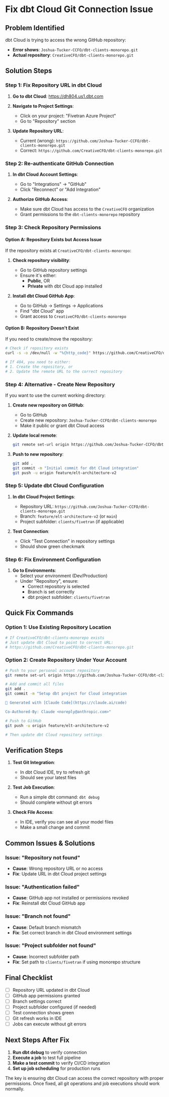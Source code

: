 # Fix dbt Cloud Git Connection Issue

## Problem Identified
dbt Cloud is trying to access the wrong GitHub repository:
- **Error shows**: `Joshua-Tucker-CCFO/dbt-clients-monorepo.git`
- **Actual repository**: `CreativeCFO/dbt-clients-monorepo.git`

## Solution Steps

### Step 1: Fix Repository URL in dbt Cloud

1. **Go to dbt Cloud**: https://dh804.us1.dbt.com
2. **Navigate to Project Settings**:
   - Click on your project: "Fivetran Azure Project"
   - Go to "Repository" section

3. **Update Repository URL**:
   - Current (wrong): `https://github.com/Joshua-Tucker-CCFO/dbt-clients-monorepo.git`
   - Correct: `https://github.com/CreativeCFO/dbt-clients-monorepo.git`

### Step 2: Re-authenticate GitHub Connection

1. **In dbt Cloud Account Settings**:
   - Go to "Integrations" → "GitHub"
   - Click "Reconnect" or "Add Integration"

2. **Authorize GitHub Access**:
   - Make sure dbt Cloud has access to the `CreativeCFO` organization
   - Grant permissions to the `dbt-clients-monorepo` repository

### Step 3: Check Repository Permissions

#### Option A: Repository Exists but Access Issue
If the repository exists at `CreativeCFO/dbt-clients-monorepo`:

1. **Check repository visibility**:
   - Go to GitHub repository settings
   - Ensure it's either:
     - **Public**, OR
     - **Private** with dbt Cloud app installed

2. **Install dbt Cloud GitHub App**:
   - Go to GitHub → Settings → Applications
   - Find "dbt Cloud" app
   - Grant access to `CreativeCFO/dbt-clients-monorepo`

#### Option B: Repository Doesn't Exist
If you need to create/move the repository:

```bash
# Check if repository exists
curl -s -o /dev/null -w "%{http_code}" https://github.com/CreativeCFO/dbt-clients-monorepo

# If 404, you need to either:
# 1. Create the repository, or
# 2. Update the remote URL to the correct repository
```

### Step 4: Alternative - Create New Repository

If you want to use the current working directory:

1. **Create new repository on GitHub**:
   - Go to GitHub
   - Create new repository: `Joshua-Tucker-CCFO/dbt-clients-monorepo`
   - Make it public or grant dbt Cloud access

2. **Update local remote**:
   ```bash
   git remote set-url origin https://github.com/Joshua-Tucker-CCFO/dbt-clients-monorepo.git
   ```

3. **Push to new repository**:
   ```bash
   git add .
   git commit -m "Initial commit for dbt Cloud integration"
   git push -u origin feature/elt-architecture-v2
   ```

### Step 5: Update dbt Cloud Configuration

1. **In dbt Cloud Project Settings**:
   - Repository URL: `https://github.com/Joshua-Tucker-CCFO/dbt-clients-monorepo.git`
   - Branch: `feature/elt-architecture-v2` (or `main`)
   - Project subfolder: `clients/fivetran` (if applicable)

2. **Test Connection**:
   - Click "Test Connection" in repository settings
   - Should show green checkmark

### Step 6: Fix Environment Configuration

1. **Go to Environments**:
   - Select your environment (Dev/Production)
   - Under "Repository", ensure:
     - Correct repository is selected
     - Branch is set correctly
     - dbt project subfolder: `clients/fivetran`

## Quick Fix Commands

### Option 1: Use Existing Repository Location
```bash
# If CreativeCFO/dbt-clients-monorepo exists
# Just update dbt Cloud to point to correct URL:
# https://github.com/CreativeCFO/dbt-clients-monorepo.git
```

### Option 2: Create Repository Under Your Account
```bash
# Push to your personal account repository
git remote set-url origin https://github.com/Joshua-Tucker-CCFO/dbt-clients-monorepo.git

# Add and commit all files
git add .
git commit -m "Setup dbt project for Cloud integration

🤖 Generated with [Claude Code](https://claude.ai/code)

Co-Authored-By: Claude <noreply@anthropic.com>"

# Push to GitHub
git push -u origin feature/elt-architecture-v2

# Then update dbt Cloud repository settings
```

## Verification Steps

1. **Test Git Integration**:
   - In dbt Cloud IDE, try to refresh git
   - Should see your latest files

2. **Test Job Execution**:
   - Run a simple dbt command: `dbt debug`
   - Should complete without git errors

3. **Check File Access**:
   - In IDE, verify you can see all your model files
   - Make a small change and commit

## Common Issues & Solutions

### Issue: "Repository not found"
- **Cause**: Wrong repository URL or no access
- **Fix**: Update URL in dbt Cloud project settings

### Issue: "Authentication failed"
- **Cause**: GitHub app not installed or permissions revoked
- **Fix**: Reinstall dbt Cloud GitHub app

### Issue: "Branch not found"
- **Cause**: Default branch mismatch
- **Fix**: Set correct branch in dbt Cloud environment settings

### Issue: "Project subfolder not found"
- **Cause**: Incorrect subfolder path
- **Fix**: Set path to `clients/fivetran` if using monorepo structure

## Final Checklist

- [ ] Repository URL updated in dbt Cloud
- [ ] GitHub app permissions granted
- [ ] Branch settings correct
- [ ] Project subfolder configured (if needed)
- [ ] Test connection shows green
- [ ] Git refresh works in IDE
- [ ] Jobs can execute without git errors

## Next Steps After Fix

1. **Run dbt debug** to verify connection
2. **Execute a job** to test full pipeline
3. **Make a test commit** to verify CI/CD integration
4. **Set up job scheduling** for production runs

The key is ensuring dbt Cloud can access the correct repository with proper permissions. Once fixed, all git operations and job executions should work normally.